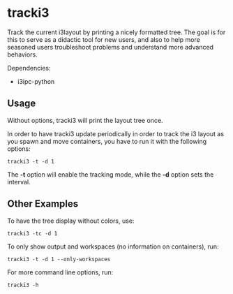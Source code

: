 # tracki3

Track the current i3layout by printing a nicely formatted tree. The goal is for
this to serve as a didactic tool for new users, and also to help more seasoned
users troubleshoot problems and understand more advanced behaviors.

Dependencies:

* i3ipc-python


## Usage

Without options, tracki3 will print the layout tree once.

In order to have tracki3 update periodically in order to track the i3 layout
as you spawn and move containers, you have to run it with the following
options:

`tracki3 -t -d 1`

The **-t** option will enable the tracking mode, while the **-d** option sets
the interval.


## Other Examples

To have the tree display without colors, use:

`tracki3 -tc -d 1`

To only show output and workspaces (no information on containers), run:

`tracki3 -t -d 1 --only-workspaces`

For more command line options, run:

`tracki3 -h`
